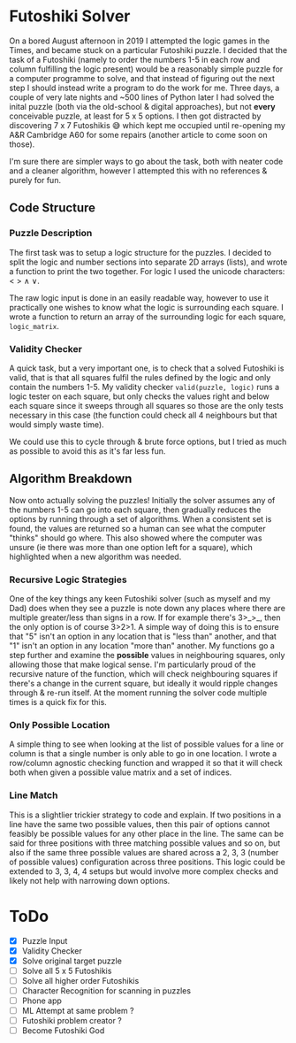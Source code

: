 # Futoshiki Solver

On a bored August afternoon in 2019 I attempted the logic games in the Times, and became stuck on a particular Futoshiki puzzle. I decided that the task of a Futoshiki (namely to order the numbers 1-5 in each row and column fulfilling the logic present) would be a reasonably simple puzzle for a computer programme to solve, and that instead of figuring out the next step I should instead write a program to do the work for me. Three days, a couple of very late nights and ~500 lines of Python later I had solved the inital puzzle (both via the old-school & digital approaches), but not **every** conceivable puzzle, at least for 5 x 5 options. I then got distracted by discovering 7 x 7 Futoshikis :sweat_smile: which kept me occupied until re-opening my A&R Cambridge A60 for some repairs (another article to come soon on those).

I'm sure there are simpler ways to go about the task, both with neater code and a cleaner algorithm, however I attempted this with no references & purely for fun.

## Code Structure

### Puzzle Description

The first task was to setup a logic structure for the puzzles. I decided to split the logic and number sections into separate 2D arrays (lists), and wrote a function to print the two together. For logic I used the unicode characters: < > &#8743; &#8744;.

The raw logic input is done in an easily readable way, however to use it practically one wishes to know what the logic is surrounding each square. I wrote a function to return an array of the surrounding logic for each square,  `logic_matrix`.


### Validity Checker

A quick task, but a very important one, is to check that a solved Futoshiki is valid, that is that all squares fulfil the rules defined by the logic and only contain the numbers 1-5. My validity checker `valid(puzzle, logic)` runs a logic tester on each square, but only checks the values right and below each square since it sweeps through all squares so those are the only tests necessary in this case (the function could check all 4 neighbours but that would simply waste time).

We could use this to cycle through & brute force options, but I tried as much as possible to avoid this as it's far less fun.


## Algorithm Breakdown

Now onto actually solving the puzzles! Initially the solver assumes any of the numbers 1-5 can go into each square, then gradually reduces the options by running through a set of algorithms. When a consistent set is found, the values are returned so a human can see what the computer "thinks" should go where. This also showed where the computer was unsure (ie there was more than one option left for a square), which highlighted when a new algorithm was needed.

### Recursive Logic Strategies

One of the key things any keen Futoshiki solver (such as myself and my Dad) does when they see a puzzle is note down any places where there are multiple greater/less than signs in a row. If for example there's 3>\_>\_, then the only option is of course 3>2>1. A simple way of doing this is to ensure that "5" isn't an option in any location that is "less than" another, and that "1" isn't an option in any location "more than" another. My functions go a step further and examine the **possible** values in neighbouring squares, only allowing those that make logical sense. I'm particularly proud of the recursive nature of the function, which will check neighbouring squares if there's a change in the current square, but ideally it would ripple changes through & re-run itself. At the moment running the solver code multiple times is a quick fix for this.

### Only Possible Location

A simple thing to see when looking at the list of possible values for a line or column is that a single number is only able to go in one location. I wrote a row/column agnostic checking function and wrapped it so that it will check both when given a possible value matrix and a set of indices.

### Line Match

This is a slightlier trickier strategy to code and explain. If two positions in a line have the same two possible values, then this pair of options cannot feasibly be possible values for any other place in the line. The same can be said for three positions with three matching possible values and so on, but also if the same three possible values are shared across a 2, 3, 3 (number of possible values) configuration across three positions. This logic could be extended to 3, 3, 4, 4 setups but would involve more complex checks and likely not help with narrowing down options.

# ToDo
- [x] Puzzle Input
- [x] Validity Checker
- [x] Solve original target puzzle
- [ ] Solve all 5 x 5 Futoshikis
- [ ] Solve all higher order Futoshikis
- [ ] Character Recognition for scanning in puzzles
- [ ] Phone app
- [ ] ML Attempt at same problem ?
- [ ] Futoshiki problem creator ?
- [ ] Become Futoshiki God
